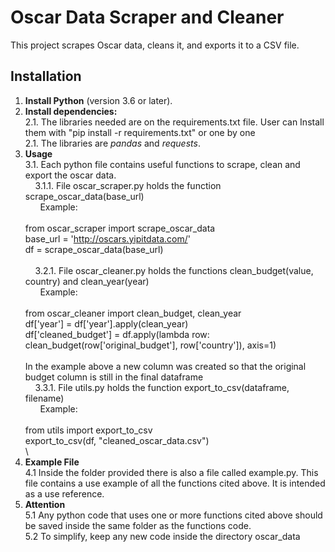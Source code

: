 # Oscar Data Scraper and Cleaner

This project scrapes Oscar data, cleans it, and exports it to a CSV file.

## Installation

1. **Install Python** (version 3.6 or later). 
2. **Install dependencies:** \
   2.1. The libraries needed are on the requirements.txt file. User can Install them with "pip install -r requirements.txt" or one by one \
   2.1. The libraries are *pandas* and *requests*. 
3. **Usage** \
   3.1. Each python file contains useful functions to scrape, clean and export the oscar data. \
&nbsp;&nbsp;&nbsp;&nbsp;3.1.1. File oscar_scraper.py holds the function scrape_oscar_data(base_url) \
&nbsp;&nbsp;&nbsp;&nbsp;&nbsp;&nbsp;Example: \
\
from oscar_scraper import scrape_oscar_data \
base_url = 'http://oscars.yipitdata.com/' \
df = scrape_oscar_data(base_url) \
\
&nbsp;&nbsp;&nbsp;&nbsp;3.2.1. File oscar_cleaner.py holds the functions clean_budget(value, country) and clean_year(year) \
&nbsp;&nbsp;&nbsp;&nbsp;&nbsp;&nbsp;Example: \
\
from oscar_cleaner import clean_budget, clean_year \
df['year'] = df['year'].apply(clean_year) \
df['cleaned_budget'] = df.apply(lambda row: clean_budget(row['original_budget'], row['country']), axis=1) \
\
In the example above a new column was created so that the original budget column is still in the final dataframe
\
&nbsp;&nbsp;&nbsp;&nbsp;3.3.1. File utils.py holds the function export_to_csv(dataframe, filename) \
&nbsp;&nbsp;&nbsp;&nbsp;&nbsp;&nbsp;Example: \
\
from utils import export_to_csv \
export_to_csv(df, "cleaned_oscar_data.csv") \
\
4. **Example File** \
   4.1 Inside the folder provided there is also a file called example.py. This file contains a use example of all the functions cited above. It is intended as a use reference.
5. **Attention** \
   5.1 Any python code that uses one or more functions cited above should be saved inside the same folder as the functions code. \
   5.2 To simplify, keep any new code inside the directory oscar_data 
